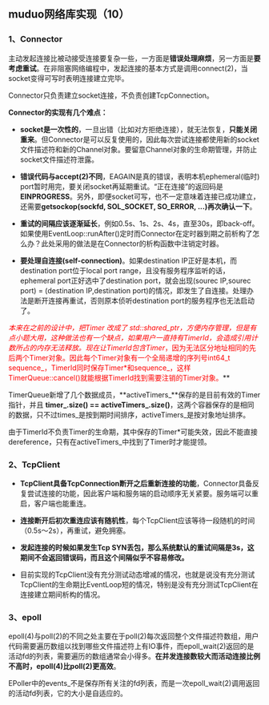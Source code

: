 ## muduo网络库实现（10）

### 1、Connector

主动发起连接比被动接受连接要复杂一些，一方面是**错误处理麻烦**，另一方面是**要考虑重试**。在非阻塞网络编程中，发起连接的基本方式是调用connect(2)，当socket变得可写时表明连接建立完毕。

Connector只负责建立socket连接，不负责创建TcpConnection。

**Connector的实现有几个难点：**
* **socket是一次性的**，一旦出错（比如对方拒绝连接），就无法恢复，**只能关闭重来**。但Connector是可以反复使用的，因此每次尝试连接都使用新的socket文件描述符和新的Channel对象。要留意Channel对象的生命期管理，并防止socket文件描述符泄露。

* **错误代码与accept(2)不同**，EAGAIN是真的错误，表明本机ephemeral(临时) port暂时用完，要关闭socket再延期重试。“正在连接”的返回码是**EINPROGRESS**。另外，即便socket可写，也不一定意味着连接已成功建立，还需要**getsockop(sockfd, SOL_SOCKET, SO_ERROR, ...)再次确认一下**。

* **重试的间隔应该逐渐延长**，例如0.5s、1s、2s、4s，直至30s，即back-off。如果使用EventLoop::runAfter()定时而Connector在定时器到期之前析构了怎么办？此处采用的做法是在Connector的析构函数中注销定时器。

* **要处理自连接(self-connection)**。如果destination IP正好是本机，而destination port位于local port range，且没有服务程序监听的话，ephemeral port正好选中了destination port，就会出现(sourec IP,sourec port) = (destination IP,destination port)的情况，即发生了自连接。处理办法是断开连接再重试，否则原本侦听destination port的服务程序也无法启动了。

**<font color=#ff0000>本来在之前的设计中，把Timer* 改成了 std::shared_ptr<Timer>，方便内存管理，但是有点小题大用，这种做法也有一个缺点，如果用户一直持有TimerId，会造成引用计数所占的内存无法释放。现在让TimerId包含Timer*，因为无法区分地址相同的先后两个Timer对象。因此每个Timer对象有一个全局递增的序列号int64_t sequence_，TimerId同时保存Timer*和sequence_，这样TimerQueue::cancel()就能根据TimerId找到需要注销的Timer对象。</font>**

TimerQueue新增了几个数据成员，**activeTimers_**保存的是目前有效的Timer指针，并且 **timer_.size() == activeTimers_.size()**，这两个容器保存的是相同的数据，只不过times_是按到期时间排序，activeTimers_是按对象地址排序。

由于TimerId不负责Timer的生命期，其中保存的Timer*可能失效，因此不能直接dereference，只有在activeTimers_中找到了Timer时才能提领。

### 2、TcpClient

* **TcpClient具备TcpConnection断开之后重新连接的功能**，Connector具备反复尝试连接的功能，因此客户端和服务端的启动顺序无关紧要。服务端可以重启，客户端也能重连。

* **连接断开后初次重连应该有随机性**，每个TcpClient应该等待一段随机的时间（0.5s～2s），再重试，避免拥塞。

* **发起连接的时候如果发生Tcp SYN丢包，那么系统默认的重试间隔是3s，这期间不会返回错误码，而且这个间隔似乎不容易修改。**

* 目前实现的TcpClient没有充分测试动态增减的情况，也就是说没有充分测试TcpClient的生命期比EventLoop短的情况，特别是没有充分测试TcpClient在连接建立期间析构的情况。

### 3、epoll

epoll(4)与poll(2)的不同之处主要在于poll(2)每次返回整个文件描述符数组，用户代码需要遍历数组以找到哪些文件描述符上有IO事件，而epoll_wait(2)返回的是活动fd的列表，需要遍历的数组通常会小得多。**在并发连接数较大而活动连接比例不高时，epoll(4)比poll(2)更高效**。

EPoller中的events_不是保存所有关注的fd列表，而是一次epoll_wait(2)调用返回的活动fd列表，它的大小是自适应的。